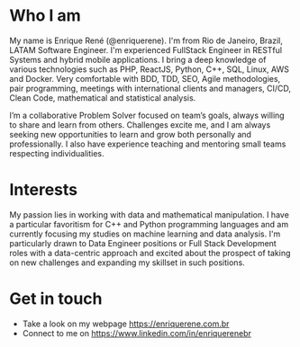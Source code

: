 # Who I am
My name is Enrique René (@enriquerene). I'm from Rio de Janeiro, Brazil, LATAM Software Engineer.
I'm experienced FullStack Engineer in RESTful Systems and hybrid mobile applications.
I bring a deep knowledge of various technologies such as PHP, ReactJS, Python, C++, SQL, Linux, AWS and Docker.
Very comfortable with BDD, TDD, SEO, Agile methodologies, pair programming, meetings with international clients and managers, CI/CD, Clean Code, mathematical and statistical analysis.

I’m a collaborative Problem Solver focused on team’s goals, always willing to share and learn from others.
Challenges excite me, and I am always seeking new opportunities to learn and grow both personally and professionally.
I also have experience teaching and mentoring small teams respecting individualities.

# Interests
My passion lies in working with data and mathematical manipulation.
I have a particular favoritism for C++ and Python programming languages and am currently focusing my studies on machine learning and data analysis.
I'm particularly drawn to Data Engineer positions or Full Stack Development roles with a data-centric approach and excited about the prospect of taking on new challenges and expanding my skillset in such positions.

# Get in touch
- Take a look on my webpage https://enriquerene.com.br
- Connect to me on https://www.linkedin.com/in/enriquerenebr

